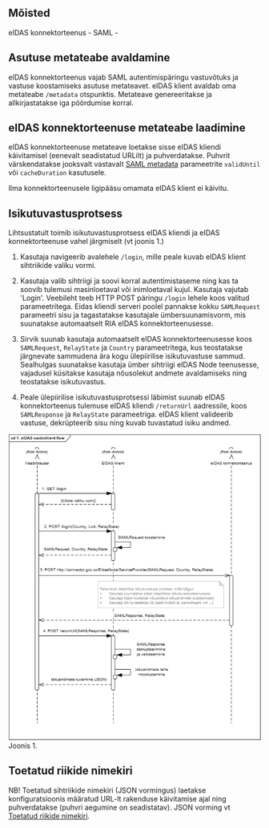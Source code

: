 ## Mõisted

eIDAS konnektorteenus - 
SAML - 


## Asutuse metateabe avaldamine

eIDAS konnektorteenus vajab SAML autentimispäringu vastuvõtuks ja vastuse koostamiseks asutuse metateavet. eIDAS klient avaldab oma metateabe `/metadata` otspunktis. Metateave genereeritakse ja allkirjastatakse iga pöördumise korral.

## eIDAS konnektorteenuse metateabe laadimine

eIDAS konnektorteenuse metateave loetakse sisse eIDAS kliendi käivitamisel (eenevalt seadistatud URLilt) ja puhverdatakse. Puhvrit värskendatakse jooksvalt vastavalt [SAML metadata](https://docs.oasis-open.org/security/saml/v2.0/saml-metadata-2.0-os.pdf) parameetrite `validUntil` või `cacheDuration` kasutusele.

Ilma konnektorteenusele ligipääsu omamata eIDAS klient ei käivitu.

## Isikutuvastusprotsess

Lihtsustatult toimib isikutuvastusprotsess eIDAS kliendi ja eIDAS konnektorteenuse vahel järgmiselt (vt joonis 1.)

1. Kasutaja navigeerib avalehele `/login`, mille peale kuvab eIDAS klient sihtriikide valiku vormi.

2. Kasutaja valib sihtriigi ja soovi korral autentimistaseme ning kas ta soovib tulemusi masinloetaval või inimloetaval kujul. Kasutaja vajutab 'Login'. Veebileht teeb HTTP POST päringu `/login` lehele koos valitud parameetritega. Eidas kliendi serveri poolel pannakse kokku `SAMLRequest` parameetri sisu ja tagastatakse kasutajale ümbersuunamisvorm, mis suunatakse automaatselt RIA eIDAS konnektorteenusesse.

3. Sirvik suunab kasutaja automaatselt eIDAS konnektorteenusesse koos `SAMLRequest`, `RelayState` ja `Country` parameetritega, kus teostatakse järgnevate sammudena ära kogu ülepiirilise isikutuvastuse sammud. Sealhulgas suunatakse kasutaja ümber sihtriigi eIDAS Node teenusesse, vajadusel küsitakse kasutaja nõusolekut andmete avaldamiseks ning teostatakse isikutuvastus.

4. Peale ülepiirilise isikutuvastusprotsessi läbimist suunab eIDAS konnektorteenus tulemuse eIDAS kliendi `/returnUrl` aadressile, koos `SAMLResponse` ja `RelayState` parameetriga. eIDAS klient valideerib vastuse, dekrüpteerib sisu ning kuvab tuvastatud isiku andmed.

<img src='img/EidasClient-Isikutuvastus.png'>
Joonis 1.


## Toetatud riikide nimekiri

NB! Toetatud sihtriikide nimekiri (JSON vormingus) laetakse konfiguratsioonis määratud URL-lt rakenduse käivitamise ajal ning puhverdatakse (puhvri aegumine on seadistatav). JSON vorming vt [Toetatud riikide nimekiri](https://github.com/e-gov/eIDAS-Connector/blob/master/Spetsifikatsioon.md#toetatud-riikide-nimekiri).